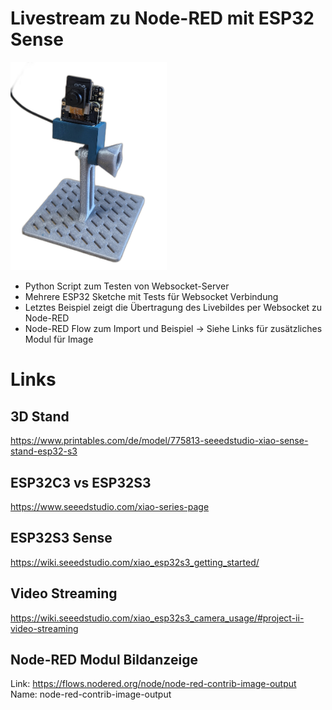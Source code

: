 # Livestream zu Node-RED mit ESP32 Sense

<img src="ESP32Sense.png" alt="esp32sense" width="250">

* Python Script zum Testen von Websocket-Server
* Mehrere ESP32 Sketche mit Tests für Websocket Verbindung
* Letztes Beispiel zeigt die Übertragung des Livebildes per Websocket zu Node-RED
* Node-RED Flow zum Import und Beispiel -> Siehe Links für zusätzliches Modul für Image

# Links
## 3D Stand
https://www.printables.com/de/model/775813-seeedstudio-xiao-sense-stand-esp32-s3

## ESP32C3 vs ESP32S3
https://www.seeedstudio.com/xiao-series-page

## ESP32S3 Sense
https://wiki.seeedstudio.com/xiao_esp32s3_getting_started/

## Video Streaming
https://wiki.seeedstudio.com/xiao_esp32s3_camera_usage/#project-ii-video-streaming

## Node-RED Modul Bildanzeige
Link: https://flows.nodered.org/node/node-red-contrib-image-output    
Name: node-red-contrib-image-output
